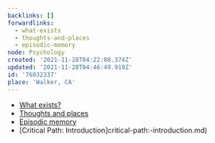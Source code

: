 ```yaml
---
backlinks: []
forwardlinks:
  - what-exists
  - thoughts-and-places
  - episodic-memory
node: Psychology
created: '2021-11-28T04:22:08.374Z'
updated: '2021-11-28T04:46:49.919Z'
id: '76032337'
place: 'Walker, CA'
---
```

- [What exists?](what-exists.md)
- [Thoughts and places](thoughts-and-places.md)
- [Episodic memory](episodic-memory.md)
- [Critical Path: Introduction]critical-path:-introduction.md)
